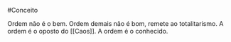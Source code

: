 #Conceito 

Ordem não é o bem. 
Ordem demais não é bom, remete ao totalitarismo. A ordem é o oposto do [[Caos]].
A ordem é o conhecido.